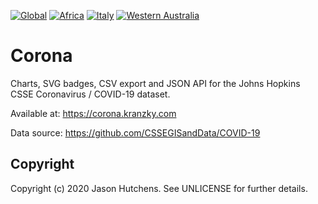 [![Global](https://corona.kranzky.com/badge.svg?update)](https://corona.kranzky.com/)
[![Africa](https://corona.kranzky.com/af/badge.svg?update)](https://corona.kranzky.com/af.json)
[![Italy](https://corona.kranzky.com/eu/seu/it/badge.svg?update)](https://corona.kranzky.com/eu/seu/it.json)
[![Western Australia](https://corona.kranzky.com/oc/anz/au/wa/badge.svg?update)](https://corona.kranzky.com/oc/anz/au/wa.json)

Corona
======

Charts, SVG badges, CSV export and JSON API for the Johns Hopkins CSSE Coronavirus / COVID-19 dataset.

Available at: https://corona.kranzky.com

Data source: https://github.com/CSSEGISandData/COVID-19

Copyright
---------

Copyright (c) 2020 Jason Hutchens. See UNLICENSE for further details.
